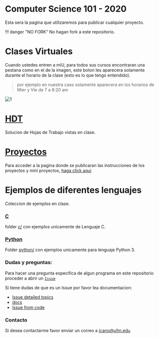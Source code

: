 # Computer Science 101 - 2020

Esta sera la pagina que utilizaremos para publicar cualquier proyecto.

!!! danger "NO FORK"
    No hagan fork a este repositorio.


# Clases Virtuales

Cuando ustedes entren a miU, para todos sus cursos encontraran una pestana como en el de la imagen, este boton les aparecera solamente durante el horario de la clase (esto es lo que tengo entendido).

> por ejemplo en nuestra caso solamente aparecera en los horarios de Mier y Vie de 7 a 8:20 am

![1](img/ufmvirtual.png)


# [HDT](hdt/index.md)

Solucion de Hojas de Trabajo vistas en clase.
# [Proyectos](projects/projects.md)

Para acceder a la pagina donde se publicaran las instrucciones de los proyectos y mini proyectos, [haga click aqui](projects/projects.md)



# Ejemplos de diferentes lenguajes
Coleccion de ejemplos en clase.

### [C]((https://github.com/cs-ufm/cs101-2020/tree/master/c))

folder [c/](https://github.com/cs-ufm/cs101-2020/tree/master/c) con ejemplos unicamente de Lenguaje C.

### [Python](https://github.com/cs-ufm/cs101-2020/tree/master/python)

Folder [python/](https://github.com/cs-ufm/cs101-2020/tree/master/python) con ejemplos unicamente para lenguaje Python 3.


### Dudas y preguntas:

Para hacer una pregunta especifica de algun programa en este repositorio proceder a abrir un [`Issue`](https://github.com/cs-ufm/cs101-2020/issues)

Si tiene dudas de que es un Issue por favor lea documentacion:

- [Issue detailed topics](https://help.github.com/en/github/managing-your-work-on-github/managing-your-work-with-issues)
- [docs](https://help.github.com/en/github/managing-your-work-on-github/creating-an-issue)
- [Issue from  code](https://help.github.com/en/github/managing-your-work-on-github/opening-an-issue-from-code)


### Contacto

Si desea contactarme favor enviar un correo a
[jcano@ufm.edu](mailto:jcano@ufm.edu?subject=[CS101-2020]%20Duda%20de%20Curso)
